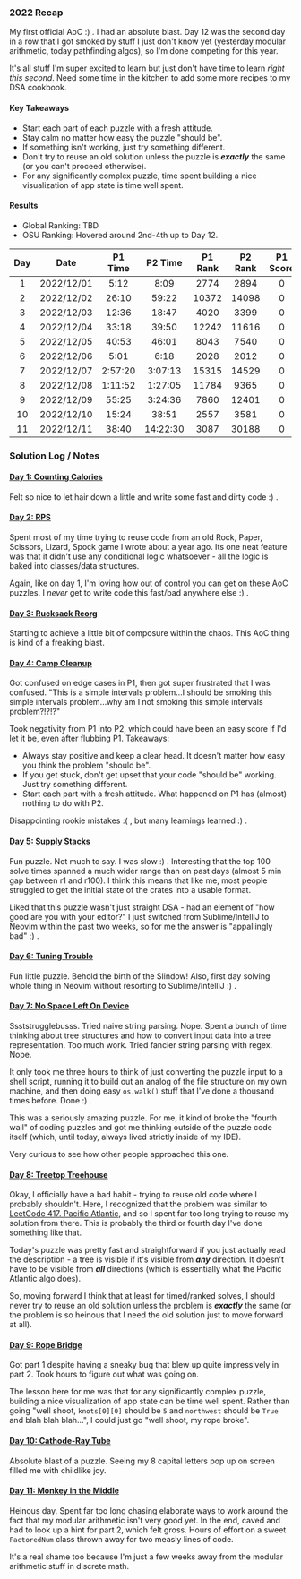 ### 2022 Recap
My first official AoC :) . I had an absolute blast. Day 12 was the second day in a row that I got smoked by stuff I just don't know yet (yesterday modular arithmetic, today pathfinding algos), so I'm done competing for this year.

It's all stuff I'm super excited to learn but just don't have time to learn *right this second*. Need some time in the kitchen to add some more recipes to my DSA cookbook.

#### Key Takeaways
- Start each part of each puzzle with a fresh attitude.
- Stay calm no matter how easy the puzzle "should be".
- If something isn't working, just try something different.
- Don't try to reuse an old solution unless the puzzle is ___exactly___ the same (or you can't proceed otherwise).
- For any significantly complex puzzle, time spent building a nice visualization of app state is time well spent.

#### Results
- Global Ranking: TBD
- OSU Ranking: Hovered around 2nd-4th up to Day 12.

| Day |    Date    | P1 Time | P2 Time  | P1 Rank | P2 Rank | P1 Score | P2 Score |
|:---:|:----------:|:-------:|:--------:|:-------:|:-------:|:--------:|:--------:|
|  1  | 2022/12/01 |  5:12   |   8:09   |  2774   |  2894   |    0     |    0     |
|  2  | 2022/12/02 |  26:10  |  59:22   |  10372  |  14098  |    0     |    0     |
|  3  | 2022/12/03 |  12:36  |  18:47   |  4020   |  3399   |    0     |    0     |
|  4  | 2022/12/04 |  33:18  |  39:50   |  12242  |  11616  |    0     |    0     |
|  5  | 2022/12/05 |  40:53  |  46:01   |  8043   |  7540   |    0     |    0     |
|  6  | 2022/12/06 |  5:01   |   6:18   |  2028   |  2012   |    0     |    0     |
|  7  | 2022/12/07 | 2:57:20 | 3:07:13  |  15315  |  14529  |    0     |    0     |
|  8  | 2022/12/08 | 1:11:52 | 1:27:05  |  11784  |  9365   |    0     |    0     |
|  9  | 2022/12/09 |  55:25  | 3:24:36  |  7860   |  12401  |    0     |    0     |
| 10  | 2022/12/10 |  15:24  |  38:51   |  2557   |  3581   |    0     |    0     |
| 11  | 2022/12/11 |  38:40  | 14:22:30 |  3087   |  30188  |    0     |    0     |


### Solution Log / Notes
#### [Day 1: Counting Calories](https://adventofcode.com/2022/day/1)
Felt so nice to let hair down a little and write some fast and dirty code :) .


#### [Day 2: RPS](https://adventofcode.com/2022/day/2)
Spent most of my time trying to reuse code from an old Rock, Paper, Scissors, Lizard, Spock game I wrote about a year ago. Its one neat feature was that it didn't use any conditional logic whatsoever - all the logic is baked into classes/data structures.

Again, like on day 1, I'm loving how out of control you can get on these AoC puzzles. I _never_ get to write code this fast/bad anywhere else :) .


#### [Day 3: Rucksack Reorg](https://adventofcode.com/2022/day/3)
Starting to achieve a little bit of composure within the chaos. This AoC thing is kind of a freaking blast.


#### [Day 4: Camp Cleanup](https://adventofcode.com/2022/day/4)
Got confused on edge cases in P1, then got super frustrated that I was confused. "This is a simple intervals problem...I should be smoking this simple intervals problem...why am I not smoking this simple intervals problem?!?!?"

Took negativity from P1 into P2, which could have been an easy score if I'd let it be, even after flubbing P1. Takeaways:

- Always stay positive and keep a clear head. It doesn't matter how easy you think the problem "should be".
- If you get stuck, don't get upset that your code "should be" working. Just try something different.
- Start each part with a fresh attitude. What happened on P1 has (almost) nothing to do with P2.

Disappointing rookie mistakes :( , but many learnings learned :) .


#### [Day 5: Supply Stacks](https://adventofcode.com/2022/day/5)
Fun puzzle. Not much to say. I was slow :) . Interesting that the top 100 solve times spanned a much wider range than on past days (almost 5 min gap between r1 and r100). I think this means that like me, most people struggled to get the initial state of the crates into a usable format.

Liked that this puzzle wasn't just straight DSA - had an element of "how good are you with your editor?" I just switched from Sublime/IntelliJ to Neovim within the past two weeks, so for me the answer is "appallingly bad" :) .


#### [Day 6: Tuning Trouble](https://adventofcode.com/2022/day/6)
Fun little puzzle. Behold the birth of the Slindow! Also, first day solving whole thing in Neovim without resorting to Sublime/IntelliJ :) .


#### [Day 7: No Space Left On Device](https://adventofcode.com/2022/day/7)
Ssststrugglebusss. Tried naive string parsing. Nope. Spent a bunch of time thinking about tree structures and how to convert input data into a tree representation. Too much work. Tried fancier string parsing with regex. Nope.

It only took me three hours to think of just converting the puzzle input to a shell script, running it to build out an analog of the file structure on my own machine, and then doing easy `os.walk()` stuff that I've done a thousand times before. Done :) .

This was a seriously amazing puzzle. For me, it kind of broke the "fourth wall" of coding puzzles and got me thinking outside of the puzzle code itself (which, until today, always lived strictly inside of my IDE).

Very curious to see how other people approached this one.


#### [Day 8: Treetop Treehouse](https://adventofcode.com/2022/day/8)
Okay, I officially have a bad habit - trying to reuse old code where I probably shouldn't. Here, I recognized that the problem was similar to [LeetCode 417. Pacific Atlantic](https://leetcode.com/problems/pacific-atlantic-water-flow/), and so I spent far too long trying to reuse my solution from there. This is probably the third or fourth day I've done something like that.

Today's puzzle was pretty fast and straightforward if you just actually read the description - a tree is visible if it's visible from ___any___ direction. It doesn't have to be visible from ___all___ directions (which is essentially what the Pacific Atlantic algo does).

So, moving forward I think that at least for timed/ranked solves, I should never try to reuse an old solution unless the problem is ___exactly___ the same (or the problem is so heinous that I need the old solution just to move forward at all).


#### [Day 9: Rope Bridge](https://adventofcode.com/2022/day/9)
Got part 1 despite having a sneaky bug that blew up quite impressively in part 2. Took hours to figure out what was going on.

The lesson here for me was that for any significantly complex puzzle, building a nice visualization of app state can be time well spent. Rather than going "well shoot, `knots[0][0]` should be `5` and `northwest` should be `True` and blah blah blah...", I could just go "well shoot, my rope broke".


#### [Day 10: Cathode-Ray Tube](https://adventofcode.com/2022/day/10)
Absolute blast of a puzzle. Seeing my 8 capital letters pop up on screen filled me with childlike joy.


#### [Day 11: Monkey in the Middle](https://adventofcode.com/2022/day/11)
Heinous day. Spent far too long chasing elaborate ways to work around the fact that my modular arithmetic isn't very good yet. In the end, caved and had to look up a hint for part 2, which felt gross. Hours of effort on a sweet `FactoredNum` class thrown away for two measly lines of code.

It's a real shame too because I'm just a few weeks away from the modular arithmetic stuff in discrete math.
